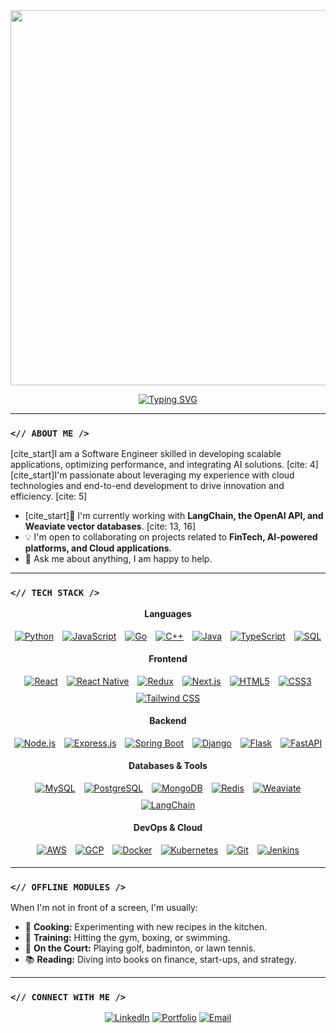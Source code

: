 <div align="center">

<img src="https://media.giphy.com/media/v1.Y2lkPTc5MGI3NjExd2RhdHNwNnBucWZpcWhtdTJvdHV4cWIxamV3MmtpMDVjbGtnbWJtZSZlcD12MV9pbnRlcm5hbF9naWZfYnlfaWQmYWRzPXQmaWQ9VlFjZ0w5M2ZlODc2cyZjdD1n/VlFcgLw93fle876s/giphy.gif" width="600px">

</div>

<div align="center">

<a href="https://git.io/typing-svg"><img src="https://readme-typing-svg.herokuapp.com?font=VT323&size=35&center=true&vCenter=true&color=36BCF7&width=500&height=100&lines=Hello%2C+I'm+Ajay+Desai;A+Motivated+Software+Engineer;I+develop+scalable+applications...;...and+integrate+AI+solutions." alt="Typing SVG" /></a>

</div>

---

### `<// ABOUT ME />`

[cite_start]I am a Software Engineer skilled in developing scalable applications, optimizing performance, and integrating AI solutions. [cite: 4] [cite_start]I'm passionate about leveraging my experience with cloud technologies and end-to-end development to drive innovation and efficiency. [cite: 5]

-   [cite_start]🧠 I'm currently working with **LangChain, the OpenAI API, and Weaviate vector databases**. [cite: 13, 16]
-   💡 I'm open to collaborating on projects related to **FinTech, AI-powered platforms, and Cloud applications**.
-   💬 Ask me about anything, I am happy to help.

---

### `<// TECH STACK />`

<div align="center">
  <p><strong>Languages</strong></p>
  <a href="#"><img style="margin: 5px" src="https://img.shields.io/badge/Python-3776AB?style=for-the-badge&logo=python&logoColor=white" alt="Python" /></a>
  <a href="#"><img style="margin: 5px" src="https://img.shields.io/badge/JavaScript-F7DF1E?style=for-the-badge&logo=javascript&logoColor=black" alt="JavaScript" /></a>
  <a href="#"><img style="margin: 5px" src="https://img.shields.io/badge/Go-00ADD8?style=for-the-badge&logo=go&logoColor=white" alt="Go" /></a>
  <a href="#"><img style="margin: 5px" src="https://img.shields.io/badge/C%2B%2B-00599C?style=for-the-badge&logo=cplusplus&logoColor=white" alt="C++" /></a>
  <a href="#"><img style="margin: 5px" src="https://img.shields.io/badge/Java-007396?style=for-the-badge&logo=openjdk&logoColor=white" alt="Java" /></a>
  <a href="#"><img style="margin: 5px" src="https://img.shields.io/badge/TypeScript-3178C6?style=for-the-badge&logo=typescript&logoColor=white" alt="TypeScript" /></a>
  <a href="#"><img style="margin: 5px" src="https://img.shields.io/badge/SQL-4479A1?style=for-the-badge&logo=postgresql&logoColor=white" alt="SQL" /></a>

  <p><strong>Frontend</strong></p>
  <a href="#"><img style="margin: 5px" src="https://img.shields.io/badge/React-20232A?style=for-the-badge&logo=react&logoColor=61DAFB" alt="React" /></a>
  <a href="#"><img style="margin: 5px" src="https://img.shields.io/badge/React_Native-20232A?style=for-the-badge&logo=react&logoColor=61DAFB" alt="React Native" /></a>
  <a href="#"><img style="margin: 5px" src="https://img.shields.io/badge/Redux-764ABC?style=for-the-badge&logo=redux&logoColor=white" alt="Redux" /></a>
  <a href="#"><img style="margin: 5px" src="https://img.shields.io/badge/Next.js-000000?style=for-the-badge&logo=nextdotjs&logoColor=white" alt="Next.js" /></a>
  <a href="#"><img style="margin: 5px" src="https://img.shields.io/badge/HTML5-E34F26?style=for-the-badge&logo=html5&logoColor=white" alt="HTML5" /></a>
  <a href="#"><img style="margin: 5px" src="https://img.shields.io/badge/CSS3-1572B6?style=for-the-badge&logo=css3&logoColor=white" alt="CSS3" /></a>
  <a href="#"><img style="margin: 5px" src="https://img.shields.io/badge/Tailwind_CSS-38B2AC?style=for-the-badge&logo=tailwind-css&logoColor=white" alt="Tailwind CSS" /></a>
  
  <p><strong>Backend</strong></p>
  <a href="#"><img style="margin: 5px" src="https://img.shields.io/badge/Node.js-339933?style=for-the-badge&logo=nodedotjs&logoColor=white" alt="Node.js" /></a>
  <a href="#"><img style="margin: 5px" src="https://img.shields.io/badge/Express.js-000000?style=for-the-badge&logo=express&logoColor=white" alt="Express.js" /></a>
  <a href="#"><img style="margin: 5px" src="https://img.shields.io/badge/Spring_Boot-6DB33F?style=for-the-badge&logo=spring-boot&logoColor=white" alt="Spring Boot" /></a>
  <a href="#"><img style="margin: 5px" src="https://img.shields.io/badge/Django-092E20?style=for-the-badge&logo=django&logoColor=white" alt="Django" /></a>
  <a href="#"><img style="margin: 5px" src="https://img.shields.io/badge/Flask-000000?style=for-the-badge&logo=flask&logoColor=white" alt="Flask" /></a>
  <a href="#"><img style="margin: 5px" src="https://img.shields.io/badge/FastAPI-009688?style=for-the-badge&logo=fastapi&logoColor=white" alt="FastAPI" /></a>

  <p><strong>Databases & Tools</strong></p>
  <a href="#"><img style="margin: 5px" src="https://img.shields.io/badge/MySQL-4479A1?style=for-the-badge&logo=mysql&logoColor=white" alt="MySQL" /></a>
  <a href="#"><img style="margin: 5px" src="https://img.shields.io/badge/PostgreSQL-4169E1?style=for-the-badge&logo=postgresql&logoColor=white" alt="PostgreSQL" /></a>
  <a href="#"><img style="margin: 5px" src="https://img.shields.io/badge/MongoDB-47A248?style=for-the-badge&logo=mongodb&logoColor=white" alt="MongoDB" /></a>
  <a href="#"><img style="margin: 5px" src="https://img.shields.io/badge/Redis-DC382D?style=for-the-badge&logo=redis&logoColor=white" alt="Redis" /></a>
  <a href="#"><img style="margin: 5px" src="https://img.shields.io/badge/Weaviate-03FA9A?style=for-the-badge&logo=weaviate&logoColor=black" alt="Weaviate" /></a>
  <a href="#"><img style="margin: 5px" src="https://img.shields.io/badge/LangChain-008639?style=for-the-badge&logo=langchain&logoColor=white" alt="LangChain" /></a>
  
  <p><strong>DevOps & Cloud</strong></p>
  <a href="#"><img style="margin: 5px" src="https://img.shields.io/badge/Amazon_AWS-232F3E?style=for-the-badge&logo=amazon-aws&logoColor=white" alt="AWS" /></a>
  <a href="#"><img style="margin: 5px" src="https://img.shields.io/badge/Google_Cloud-4285F4?style=for-the-badge&logo=google-cloud&logoColor=white" alt="GCP" /></a>
  <a href="#"><img style="margin: 5px" src="https://img.shields.io/badge/Docker-2496ED?style=for-the-badge&logo=docker&logoColor=white" alt="Docker" /></a>
  <a href="#"><img style="margin: 5px" src="https://img.shields.io/badge/Kubernetes-326CE5?style=for-the-badge&logo=kubernetes&logoColor=white" alt="Kubernetes" /></a>
  <a href="#"><img style="margin: 5px" src="https://img.shields.io/badge/Git-F05032?style=for-the-badge&logo=git&logoColor=white" alt="Git" /></a>
  <a href="#"><img style="margin: 5px" src="https://img.shields.io/badge/Jenkins-D24939?style=for-the-badge&logo=jenkins&logoColor=white" alt="Jenkins" /></a>
</div>

---

### `<// OFFLINE MODULES />`

When I'm not in front of a screen, I'm usually:

-   🍳 **Cooking:** Experimenting with new recipes in the kitchen.
-   💪 **Training:** Hitting the gym, boxing, or swimming.
-   🎾 **On the Court:** Playing golf, badminton, or lawn tennis.
-   📚 **Reading:** Diving into books on finance, start-ups, and strategy.

---

### `<// CONNECT WITH ME />`
<p align="center">
  <a href="https://www.linkedin.com/in/ajayhdesai/"><img src="https://img.shields.io/badge/LinkedIn-0A66C2?style=for-the-badge&logo=linkedin&logoColor=white" alt="LinkedIn"/></a>
  <a href="https://ajay-desai-portfolio.vercel.app/"><img src="https://img.shields.io/badge/Portfolio-000000?style=for-the-badge&logo=firefox&logoColor=white" alt="Portfolio"/></a>
  <a href="mailto:ajayhnd1973@gmail.com"><img src="https://img.shields.io/badge/ajayhnd1973@gmail.com-D14836?style=for-the-badge&logo=gmail&logoColor=white" alt="Email"/></a>
</p>
